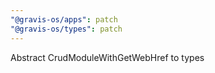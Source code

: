 ```yaml
---
"@gravis-os/apps": patch
"@gravis-os/types": patch
---
```


Abstract CrudModuleWithGetWebHref to types
